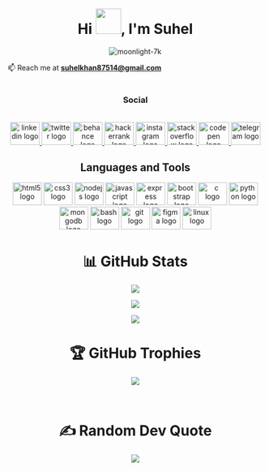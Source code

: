 <h1 align="center">Hi <img src="https://media.tenor.com/Og0XNCa_vo8AAAAi/qoobee-hi.gif" width="50" />, I'm Suhel</h1>


<p align="center"> <img src="https://komarev.com/ghpvc/?username=moonlight-7k&label=Profile%20views&color=0e75b6&style=flat" alt="moonlight-7k"  /> </p>


 📫 Reach me at  **suhelkhan87514@gmail.com** <br>

# <h3 align="center">Social</h3>
<br clear="both">

<div align="center">
  <a href="https://www.linkedin.com/in/moonlight-7k" target="_blank">
    <img src="https://raw.githubusercontent.com/maurodesouza/profile-readme-generator/master/src/assets/icons/social/linkedin/default.svg" width="58" height="45" alt="linkedin logo"  />
  </a>
  <a href="https://twitter.com/moonLight7k1" target="_blank">
    <img src="https://raw.githubusercontent.com/maurodesouza/profile-readme-generator/master/src/assets/icons/social/twitter/default.svg" width="58" height="45" alt="twitter logo"  />
  </a>
<!--   <a href="https://discord.com/channels/841990911151046697" target="_blank"> -->
<!--     <img src="https://raw.githubusercontent.com/maurodesouza/profile-readme-generator/master/src/assets/icons/social/discord/default.svg" width="58" height="45" alt="discord logo"  /> -->
  </a>
  <a href="https://www.behance.net/moonlight136
" target="_blank">
    <img src="https://raw.githubusercontent.com/maurodesouza/profile-readme-generator/master/src/assets/icons/social/behance/default.svg" width="58" height="45" alt="behance logo"  />
  </a> 
  <a href="https://www.hackerrank.com/yinyingdark" target="_blank">
    <img src="https://raw.githubusercontent.com/maurodesouza/profile-readme-generator/master/src/assets/icons/social/hackerrank/default.svg" width="58" height="45" alt="hackerrank logo"  />
  </a>
  <a href="https://www.instagram.com/knight_7k" target="_blank">
    <img src="https://raw.githubusercontent.com/maurodesouza/profile-readme-generator/master/src/assets/icons/social/instagram/default.svg" width="58" height="45" alt="instagram logo"  />
  </a>
  <a href="https://stackoverflow.com/users/20071334/suhel-khan" target="_blank">
    <img src="https://raw.githubusercontent.com/maurodesouza/profile-readme-generator/master/src/assets/icons/social/stackoverflow/default.svg" width="58" height="45" alt="stackoverflow logo"  />
  
  <a href="https://codepen.io/moonLight-7k" target="_blank">
    <img src="https://cdn.jsdelivr.net/gh/devicons/devicon/icons/codepen/codepen-plain.svg" height="45" width="60" alt="codepen logo"/>
</a>


  </a>
  <a href="https://t.me/moonLight7k" target="_blank">
    <img src="https://raw.githubusercontent.com/maurodesouza/profile-readme-generator/master/src/assets/icons/social/telegram/default.svg" width="58" height="45" alt="telegram logo"  />
  </a>
</div>


<h2 align="center">Languages and Tools</h2>
<div align="center">
  <img src="https://cdn.jsdelivr.net/gh/devicons/devicon/icons/html5/html5-original.svg" height="45" width="57" alt="html5 logo"  />
  <img src="https://cdn.jsdelivr.net/gh/devicons/devicon/icons/css3/css3-original.svg" height="45" width="57" alt="css3 logo"  />
  <img src="https://cdn.jsdelivr.net/gh/devicons/devicon/icons/nodejs/nodejs-original.svg" height="45" width="57" alt="nodejs logo"  />
  <img src="https://cdn.jsdelivr.net/gh/devicons/devicon/icons/javascript/javascript-original.svg" height="45" width="57" alt="javascript logo"  />
  <img src="https://cdn.jsdelivr.net/gh/devicons/devicon/icons/express/express-original.svg" height="45" width="57" alt="express logo"  />
  <img src="https://cdn.jsdelivr.net/gh/devicons/devicon/icons/bootstrap/bootstrap-original.svg" height="45" width="57" alt="bootstrap logo"  />
<!--   <img src="https://cdn.jsdelivr.net/gh/devicons/devicon/icons/npm/npm-original-wordmark.svg" height="45" width="57" alt="npm logo"  /> -->
  <img src="https://cdn.jsdelivr.net/gh/devicons/devicon/icons/c/c-original.svg" height="45" width="57" alt="c logo"  />
  <img src="https://cdn.jsdelivr.net/gh/devicons/devicon/icons/python/python-original.svg" height="45" width="57" alt="python logo"  />
  <img src="https://cdn.jsdelivr.net/gh/devicons/devicon/icons/mongodb/mongodb-original.svg" height="45" width="57" alt="mongodb logo"  />
<!--   <img src="https://cdn.jsdelivr.net/gh/devicons/devicon/icons/digitalocean/digitalocean-original.svg" height="45" width="57" alt="digitalocean logo"  /> -->
  <img src="https://cdn.jsdelivr.net/gh/devicons/devicon/icons/bash/bash-original.svg" height="45" width="57" alt="bash logo"  />
  <img src="https://cdn.jsdelivr.net/gh/devicons/devicon/icons/git/git-original.svg" height="45" width="57" alt="git logo"  />
  <img src="https://cdn.jsdelivr.net/gh/devicons/devicon/icons/figma/figma-original.svg" height="45" width="57" alt="figma logo"  />
  <img src="https://cdn.jsdelivr.net/gh/devicons/devicon/icons/linux/linux-original.svg" height="45" width="57" alt="linux logo"  />
</div>

<div align="center" display="flex">

# 📊 GitHub Stats
![](https://github-readme-streak-stats.herokuapp.com/?user=moonLight-7k&theme=dark&hide_border=false)<br/>
  
![](https://github-readme-stats.vercel.app/api?username=moonLight-7k&theme=dark&hide_border=false&include_all_commits=true&count_private=true)<br/>
  
![](https://github-readme-stats.vercel.app/api/top-langs/?username=moonLight-7k&theme=dark&hide_border=false&include_all_commits=true&count_private=true&layout=compact)
</div>


<div align="center">
  
# 🏆 GitHub Trophies
![](https://github-profile-trophy.vercel.app/?username=moonLight-7k&theme=radical&no-frame=false&no-bg=true&margin-w=4)
</div>

<br clear="both">

<div align="center">

# ✍️ Random Dev Quote
![    ](https://quotes-github-readme.vercel.app/api?type=horizontal&theme=tokyonight&width=600)
</div>
